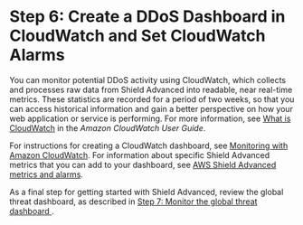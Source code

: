 # Step 6: Create a DDoS Dashboard in CloudWatch and Set CloudWatch Alarms<a name="deploy-waf-dashboard"></a>

You can monitor potential DDoS activity using CloudWatch, which collects and processes raw data from Shield Advanced into readable, near real\-time metrics\. These statistics are recorded for a period of two weeks, so that you can access historical information and gain a better perspective on how your web application or service is performing\. For more information, see [What is CloudWatch](https://docs.aws.amazon.com/AmazonCloudWatch/latest/DeveloperGuide/WhatIsCloudWatch.html) in the *Amazon CloudWatch User Guide*\.

For instructions for creating a CloudWatch dashboard, see [Monitoring with Amazon CloudWatch](monitoring-cloudwatch.md)\. For information about specific Shield Advanced metrics that you can add to your dashboard, see [AWS Shield Advanced metrics and alarms](monitoring-cloudwatch.md#set-ddos-alarms)\. 

As a final step for getting started with Shield Advanced, review the global threat dashboard, as described in [Step 7: Monitor the global threat dashboard ](monitor-global-dashboard.md)\.